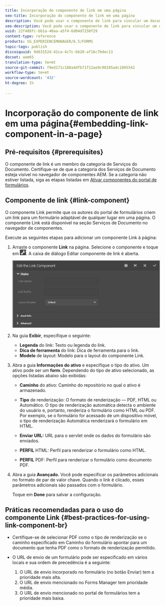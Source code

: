 ```yaml
---
title: Incorporação do componente de link em uma página
seo-title: Incorporação do componente de link em uma página
description: Você pode usar o componente de link para vincular um documento adaptável ou um formulário adaptável de qualquer página.
seo-description: Você pode usar o componente de link para vincular um documento adaptável ou um formulário adaptável de qualquer página.
uuid: 22f488fc-bb1a-40aa-a5f4-6d04d7250f29
content-type: reference
products: SG_EXPERIENCEMANAGER/6.5/FORMS
topic-tags: publish
discoiquuid: 9d63152d-41ca-4c7c-bb20-af16c7bdec13
docset: aem65
translation-type: tm+mt
source-git-commit: f9ed171c188a4dfb71f12ae9c98105a4c1895542
workflow-type: tm+mt
source-wordcount: '432'
ht-degree: 1%

---
```



# Incorporação do componente de link em uma página{#embedding-link-component-in-a-page}

## Pré-requisitos {#prerequisites}

O componente de link é um membro da categoria de Serviços do Documento. Certifique-se de que a categoria dos Serviços de Documento esteja visível no navegador de componentes AEM. Se a categoria não estiver listada, siga as etapas listadas em [Ativar componentes do portal de formulários](/help/forms/using/enabling-forms-portal-components.md).

## Componente de link {#link-component}

O componente Link permite que os autores do portal de formulários criem um link para um formulário adaptável de qualquer lugar em uma página. O componente Link está disponível na seção Serviços de Documento no navegador de componentes.

Execute as seguintes etapas para adicionar um componente Link à página:

1. Arraste o componente **Link** na página. Selecione o componente e toque em ![cmppr](assets/cmppr.png). A caixa de diálogo Editar componente de link é aberta.

   ![edit-link-component](assets/edit-link-component.png)

1. Na guia **Exibir**, especifique o seguinte:

   * **Legenda** do link: Texto ou legenda do link.
   * **Dica de ferramenta** do link: Dica de ferramenta para o link.
   * **Modelo** de layout: Modelo para o layout do componente Link.

1. Abra a guia **Informações do ativo** e especifique o tipo do ativo. Um ativo pode ser um **form**. Dependendo do tipo de ativo selecionado, as opções listadas abaixo são exibidas:

   * **Caminho** do ativo: Caminho do repositório no qual o ativo é armazenado.

   * **Tipo** de renderização: O formato de renderização — PDF, HTML ou Automático. O tipo de renderização automática detecta o ambiente do usuário e, portanto, renderiza o formulário como HTML ou PDF. Por exemplo, se o formulário for acessado de um dispositivo móvel, o tipo de renderização Automática renderizará o formulário em HTML.
   * **Enviar URL:**  URL para o servlet onde os dados do formulário são enviados.
   * **PERFIL** HTML: Perfil para renderizar o formulário como HTML.
   * **PERFIL** PDF: Perfil para renderizar o formulário como documento PDF.

1. Abra a guia **Avançado.** Você pode especificar os parâmetros adicionais no formato de par de valor chave. Quando o link é clicado, esses parâmetros adicionais são passados com o formulário.

   Toque em **Done** para salvar a configuração.

## Práticas recomendadas para o uso do componente Link {#best-practices-for-using-link-component-br}

* Certifique-se de selecionar PDF como o tipo de renderização se o caminho especificado em Caminho do formulário apontar para um documento que tenha PDF como o formato de renderização permitido.
* O URL de envio de um formulário pode ser especificado em vários locais e sua ordem de precedência é a seguinte:

   1. O URL de envio incorporado no formulário (no botão Enviar) tem a prioridade mais alta.
   1. O URL de envio mencionado no Forms Manager tem prioridade média.
   1. O URL de envio mencionado no portal de formulários tem a prioridade mais baixa.
